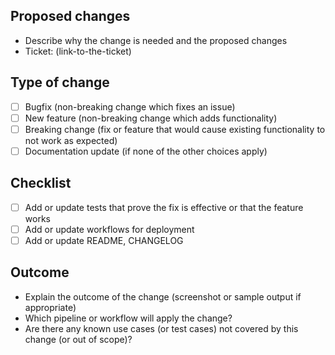 ## Proposed changes
- Describe why the change is needed and the proposed changes
- Ticket: (link-to-the-ticket)

## Type of change
- [ ] Bugfix (non-breaking change which fixes an issue)
- [ ] New feature (non-breaking change which adds functionality)
- [ ] Breaking change (fix or feature that would cause existing functionality to not work as expected)
- [ ] Documentation update (if none of the other choices apply)

## Checklist
- [ ] Add or update tests that prove the fix is effective or that the feature works
- [ ] Add or update workflows for deployment
- [ ] Add or update README, CHANGELOG

## Outcome
- Explain the outcome of the change (screenshot or sample output if appropriate)
- Which pipeline or workflow will apply the change?
- Are there any known use cases (or test cases) not covered by this change (or out of scope)?
